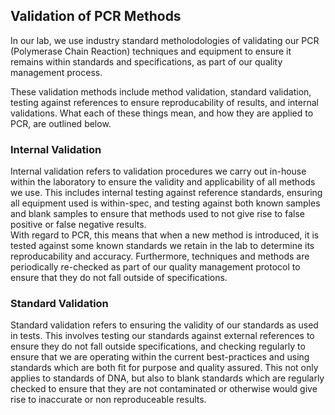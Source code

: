 ## Validation of PCR Methods  
In our lab, we use industry standard metholodologies of validating our PCR (Polymerase Chain Reaction) techniques and equipment to ensure it remains within standards and specifications, as part of our quality management process.

These validation methods include method validation, standard validation, testing against references to ensure reproducability of results, and internal validations. What each of these things mean, and how they are applied to PCR, are outlined below.

### Internal Validation  
Internal validation refers to validation procedures we carry out in-house within the laboratory to ensure the validity and applicability of all methods we use. This includes internal testing against reference standards, ensuring all equipment used is within-spec, and testing against both known samples and blank samples to ensure that methods used to not give rise to false positive or false negative results.  
With regard to PCR, this means that when a new method is introduced, it is tested against some known standards we retain in the lab to determine its reproducability and accuracy. Furthermore, techniques and methods are periodically re-checked as part of our quality management protocol to ensure that they do not fall outside of specifications.

### Standard Validation  
Standard validation refers to ensuring the validity of our standards as used in tests. This involves testing our standards against external references to ensure they do not fall outside specifications, and checking regularly to ensure that we are operating within the current best-practices and using standards which are both fit for purpose and quality assured. This not only applies to standards of DNA, but also to blank standards which are regularly checked to ensure that they are not contaminated or otherwise would give rise to inaccurate or non reproduceable results. 
